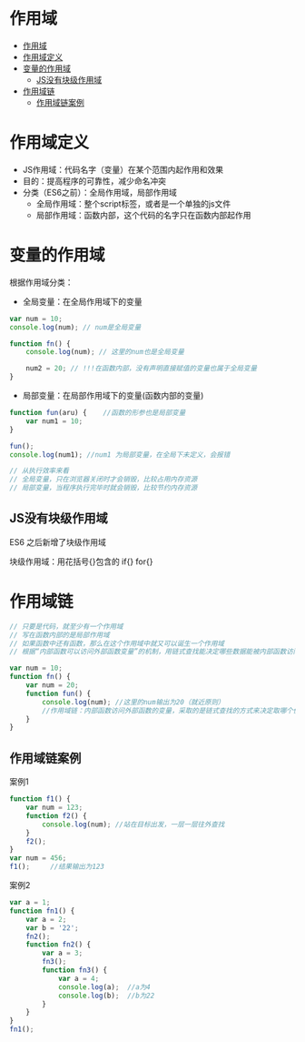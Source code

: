 # 作用域
- [作用域](#作用域)
- [作用域定义](#作用域定义)
- [变量的作用域](#变量的作用域)
	- [JS没有块级作用域](#js没有块级作用域)
- [作用域链](#作用域链)
	- [作用域链案例](#作用域链案例)

# 作用域定义

- JS作用域：代码名字（变量）在某个范围内起作用和效果
- 目的：提高程序的可靠性，减少命名冲突
- 分类（ES6之前）：全局作用域，局部作用域
  - 全局作用域：整个script标签，或者是一个单独的js文件
  - 局部作用域：函数内部，这个代码的名字只在函数内部起作用


# 变量的作用域

根据作用域分类：

- 全局变量：在全局作用域下的变量

```js
var num = 10;
console.log(num); // num是全局变量

function fn() {
    console.log(num); // 这里的num也是全局变量

    num2 = 20; // !!!在函数内部，没有声明直接赋值的变量也属于全局变量 
}
```

- 局部变量：在局部作用域下的变量(函数内部的变量)

```js
function fun(aru) {    //函数的形参也是局部变量
    var num1 = 10;
}

fun();
console.log(num1); //num1 为局部变量，在全局下未定义，会报错

// 从执行效率来看
// 全局变量，只在浏览器关闭时才会销毁，比较占用内存资源
// 局部变量，当程序执行完毕时就会销毁，比较节约内存资源
```

## JS没有块级作用域

ES6 之后新增了块级作用域

块级作用域：用花括号{}包含的 if{} for{}

# 作用域链

```js
// 只要是代码，就至少有一个作用域
// 写在函数内部的是局部作用域
// 如果函数中还有函数，那么在这个作用域中就又可以诞生一个作用域
// 根据“内部函数可以访问外部函数变量”的机制，用链式查找能决定哪些数据能被内部函数访问，这就成为作用域链

var num = 10;
function fn() {
    var num = 20;
    function fun() {
        console.log(num); //这里的num输出为20（就近原则）
        //作用域链：内部函数访问外部函数的变量，采取的是链式查找的方式来决定取哪个值，这种结构称为作用域链（就近原则）
    }
}
```

## 作用域链案例

案例1

```js
function f1() {
    var num = 123;
    function f2() {
        console.log(num); //站在目标出发，一层一层往外查找
    }
    f2();
}
var num = 456;
f1();     //结果输出为123
```

案例2

```js
var a = 1;
function fn1() {
    var a = 2;
    var b = '22';
    fn2();
    function fn2() {
        var a = 3;
        fn3();
        function fn3() {
            var a = 4;
            console.log(a);  //a为4
            console.log(b);  //b为22
        }
    }
}
fn1();
```